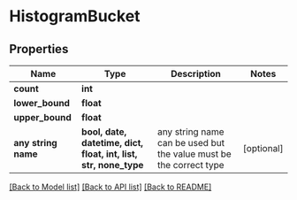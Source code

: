 # HistogramBucket


## Properties
Name | Type | Description | Notes
------------ | ------------- | ------------- | -------------
**count** | **int** |  | 
**lower_bound** | **float** |  | 
**upper_bound** | **float** |  | 
**any string name** | **bool, date, datetime, dict, float, int, list, str, none_type** | any string name can be used but the value must be the correct type | [optional]

[[Back to Model list]](../README.md#documentation-for-models) [[Back to API list]](../README.md#documentation-for-api-endpoints) [[Back to README]](../README.md)


